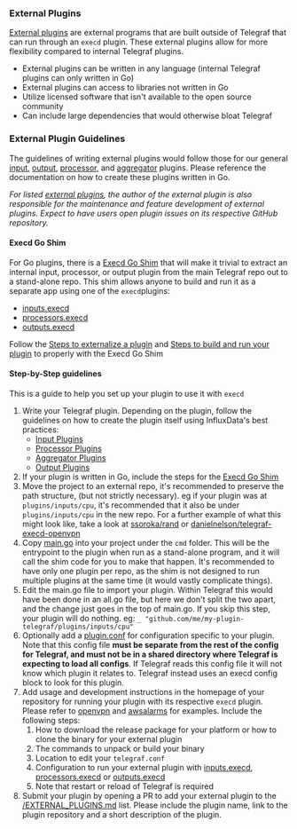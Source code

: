 ### External Plugins

[External plugins](/EXTERNAL_PLUGINS.md) are external programs that are built outside 
of Telegraf that can run through an `execd` plugin. These external plugins allow for 
more flexibility compared to internal Telegraf plugins.  

- External plugins can be written in any language (internal Telegraf plugins can only written in Go)
- External plugins can access to libraries not written in Go
- Utilize licensed software that isn't available to the open source community
- Can include large dependencies that would otherwise bloat Telegraf

### External Plugin Guidelines
The guidelines of writing external plugins would follow those for our general [input](/docs/INPUTS.md),
[output](/docs/OUTPUTS.md), [processor](/docs/PROCESSORS.md), and [aggregator](/docs/AGGREGATORS.md) plugins.
Please reference the documentation on how to create these plugins written in Go.

_For listed [external plugins](/EXTERNAL_PLUGINS.md), the author of the external plugin is also responsible for the maintenance
and feature development of external plugins. Expect to have users open plugin issues on its respective GitHub repository._

#### Execd Go Shim
For Go plugins, there is a [Execd Go Shim](/plugins/common/shim/) that will make it trivial to extract an internal input, processor, or output plugin from the main Telegraf repo out to a stand-alone repo. This shim allows anyone to build and run it as a separate app using one of the `execd`plugins:
- [inputs.execd](/plugins/inputs/execd)
- [processors.execd](/plugins/processors/execd)
- [outputs.execd](/plugins/outputs/execd)

Follow the [Steps to externalize a plugin](/plugins/common/shim#steps-to-externalize-a-plugin) and [Steps to build and run your plugin](/plugins/common/shim#steps-to-build-and-run-your-plugin) to properly with the Execd Go Shim

#### Step-by-Step guidelines
This is a guide to help you set up your plugin to use it with `execd`
1. Write your Telegraf plugin.  Depending on the plugin, follow the guidelines on how to create the plugin itself using InfluxData's best practices:
   - [Input Plugins](/docs/INPUTS.md)
   - [Processor Plugins](/docs/PROCESSORS.md)
   - [Aggregator Plugins](/docs/AGGREGATORS.md)
   - [Output Plugins](/docs/OUTPUTS.md)
2. If your plugin is written in Go, include the steps for the [Execd Go Shim](/plugins/common/shim#steps-to-build-and-run-your-plugin)
  1. Move the project to an external repo, it's recommended to preserve the path
  structure, (but not strictly necessary). eg if your plugin was at
  `plugins/inputs/cpu`, it's recommended that it also be under `plugins/inputs/cpu`
  in the new repo. For a further example of what this might look like, take a
  look at [ssoroka/rand](https://github.com/ssoroka/rand) or
  [danielnelson/telegraf-execd-openvpn](https://github.com/danielnelson//telegraf-execd-openvpn)
  1. Copy [main.go](/plugins/common/shim/example/cmd/main.go) into your project under the `cmd` folder.
  This will be the entrypoint to the plugin when run as a stand-alone program, and
  it will call the shim code for you to make that happen. It's recommended to
  have only one plugin per repo, as the shim is not designed to run multiple
  plugins at the same time (it would vastly complicate things).
  1. Edit the main.go file to import your plugin. Within Telegraf this would have
  been done in an all.go file, but here we don't split the two apart, and the change
  just goes in the top of main.go. If you skip this step, your plugin will do nothing.
  eg: `_ "github.com/me/my-plugin-telegraf/plugins/inputs/cpu"`
  1. Optionally add a [plugin.conf](./example/cmd/plugin.conf) for configuration
  specific to your plugin. Note that this config file **must be separate from the
  rest of the config for Telegraf, and must not be in a shared directory where
  Telegraf is expecting to load all configs**. If Telegraf reads this config file
  it will not know which plugin it relates to. Telegraf instead uses an execd config
  block to look for this plugin. 
  1. Add usage and development instructions in the homepage of your repository for running 
  your plugin with its respective `execd` plugin. Please refer to 
  [openvpn](https://github.com/danielnelson/telegraf-execd-openvpn#usage) and [awsalarms](https://github.com/vipinvkmenon/awsalarms#installation) 
  for examples. Include the following steps:
     1. How to download the release package for your platform or how to clone the binary for your external plugin
     1. The commands to unpack or build your binary
     1. Location to edit your `telegraf.conf`
     1. Configuration to run your external plugin with [inputs.execd](/plugins/inputs/execd), 
     [processors.execd](/plugins/processors/execd) or [outputs.execd](/plugins/outputs/execd)
     1. Note that restart or reload of Telegraf is required
  1. Submit your plugin by opening a PR to add your external plugin to the [/EXTERNAL_PLUGINS.md](/EXTERNAL_PLUGINS.md) 
  list. Please include the plugin name, link to the plugin repository and a short description of the plugin. 
